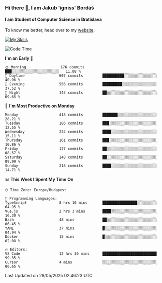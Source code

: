 ### Hi there 👋, I am Jakub 'igniss' Bordáš

#### I am Student of Computer Science in Bratislava
To know me better, head over to my [website](https://bordas.sk).

[![My Skills](https://skillicons.dev/icons?i=js,typescript,html,css,figma,svelte,vue,next,postgresql,nest,express,nodejs)](https://bordas.sk)


<!--START_SECTION:waka-->
![Code Time](http://img.shields.io/badge/Code%20Time-1%2C918%20hrs%2032%20mins-blue)

**I'm an Early 🐤** 

```text
🌞 Morning                176 commits         ███░░░░░░░░░░░░░░░░░░░░░░   11.88 % 
🌆 Daytime                607 commits         ██████████░░░░░░░░░░░░░░░   40.96 % 
🌃 Evening                556 commits         █████████░░░░░░░░░░░░░░░░   37.52 % 
🌙 Night                  143 commits         ██░░░░░░░░░░░░░░░░░░░░░░░   09.65 % 
```
📅 **I'm Most Productive on Monday** 

```text
Monday                   418 commits         ███████░░░░░░░░░░░░░░░░░░   28.21 % 
Tuesday                  186 commits         ███░░░░░░░░░░░░░░░░░░░░░░   12.55 % 
Wednesday                224 commits         ████░░░░░░░░░░░░░░░░░░░░░   15.11 % 
Thursday                 161 commits         ███░░░░░░░░░░░░░░░░░░░░░░   10.86 % 
Friday                   127 commits         ██░░░░░░░░░░░░░░░░░░░░░░░   08.57 % 
Saturday                 148 commits         ██░░░░░░░░░░░░░░░░░░░░░░░   09.99 % 
Sunday                   218 commits         ████░░░░░░░░░░░░░░░░░░░░░   14.71 % 
```


📊 **This Week I Spent My Time On** 

```text
🕑︎ Time Zone: Europe/Budapest

💬 Programming Languages: 
TypeScript               8 hrs 10 mins       ████████████████░░░░░░░░░   64.95 % 
Vue.js                   2 hrs 3 mins        ████░░░░░░░░░░░░░░░░░░░░░   16.30 % 
Bash                     48 mins             ██░░░░░░░░░░░░░░░░░░░░░░░   06.45 % 
YAML                     37 mins             █░░░░░░░░░░░░░░░░░░░░░░░░   04.94 % 
Docker                   15 mins             █░░░░░░░░░░░░░░░░░░░░░░░░   02.08 % 

🔥 Editors: 
VS Code                  12 hrs 30 mins      █████████████████████████   99.35 % 
Cursor                   4 mins              ░░░░░░░░░░░░░░░░░░░░░░░░░   00.65 % 
```


 Last Updated on 29/05/2025 02:46:23 UTC
<!--END_SECTION:waka-->
